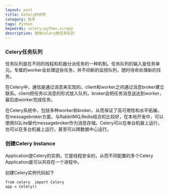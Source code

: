 ```yaml
---
layout: post
title: Celery的世界
category: 技术
tags: Python
keywords: celery,python,scrapy
description: 使用celery做任务队列
---
```


### Celery任务队列

任务队列是在不同的线程和机器分派任务的一种机制。任务队列的输入是任务单元。专属的worker会处理这些任务，并不间断的监控队列，随时待命处理新的任务。

在Celery中，通信是通过消息来实现的。client和worker之间通过消息broker建立联系。client把任务以消息的形式放入队列，broker会把任务消息送达到worker，最后由worker完成任务。

在Celery系统中，包括多种worker和broker，从而保证了高可用性和水平拓展。在messagebroker方面，与RabbitMQ,Redis结合的比较好，在本地开发中，可以使用SQLite替代messagebroker作为消息存储。Celery可以在单台机器上运行，也可以在多台机器上运行，甚至可以跨数据中心运行。

### 创建Celery Instance

Application是Celery的实例，它是线程安全的，从而不同配置的多个Celery Application是可以共存在一个进程中。

创建Celery实例代码如下

    from celery  import Celery
    app = Celery()
